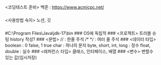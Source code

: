 <코딩테스트 준비>
백준 : https://www.acmicpc.net/
###

<사용방법 숙지>
노션, 깃
###
<path>
#C:\Program Files\Java\jdk-17\bin
###
<JVM>
OS에 독립적
###
<프로젝트>
트러블 슈팅 history 작성?
###
<문법>
// : 한줄 주석
/* */ : 여러 줄 주석
###
<데이터 타입>
boolean : 0 false, 1 true
char : 하나의 문자
byte, short, int, long : 정수
float, double : 실수
###
<레퍼런스 타입>
클래스, 인터페이스, 배열
###
<변수>
변할수 있는 값(임시저장)
